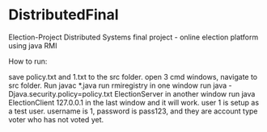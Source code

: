 # DistributedFinal

Election-Project
Distributed Systems final project - online election platform using java RMI

How to run:

save policy.txt and 1.txt to the src folder.
open 3 cmd windows, navigate to src folder. Run javac *.java
run rmiregistry in one window
run java -Djava.security.policy=policy.txt ElectionServer in another window
run java ElectionClient 127.0.0.1 in the last window and it will work.
user 1 is setup as a test user. username is 1, password is pass123, and they are account type voter who has not voted yet.
